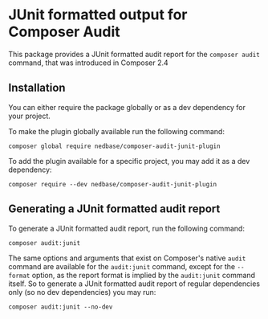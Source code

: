# JUnit formatted output for Composer Audit

This package provides a JUnit formatted audit report for the `composer audit` command, that was introduced in
Composer 2.4

## Installation

You can either require the package globally or as a dev dependency for your project.

To make the plugin globally available run the following command:

```shell
composer global require nedbase/composer-audit-junit-plugin 
```

To add the plugin available for a specific project, you may add it as a dev dependency:

```shell
composer require --dev nedbase/composer-audit-junit-plugin
```

## Generating a JUnit formatted audit report

To generate a JUnit formatted audit report, run the following command:

```
composer audit:junit
```

The same options and arguments that exist on Composer's native `audit` command are available for the `audit:junit`
command, except for the `--format` option, as the report format is implied by the `audit:junit` command itself. So to
generate a JUnit formatted audit report of regular dependencies only (so no dev dependencies) you may run:

```shell
composer audit:junit --no-dev
```
